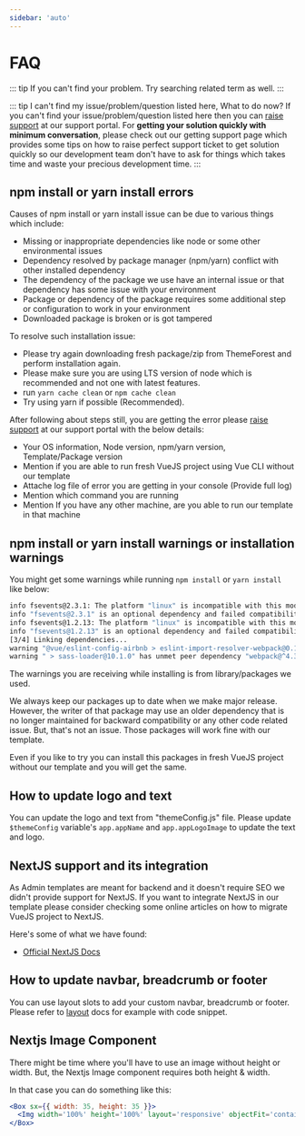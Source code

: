 ```yaml
---
sidebar: 'auto'
---
```


# FAQ

::: tip
If you can't find your problem. Try searching related term as well.
:::

::: tip I can't find my issue/problem/question listed here, What to do now?
If you can't find your issue/problem/question listed here then you can [raise support](/guide/getting-started/support.md) at our support portal. For **getting your solution quickly with minimum conversation**, please check out our getting support page which provides some tips on how to raise perfect support ticket to get solution quickly so our development team don't have to ask for things which takes time and waste your precious development time.
:::

## npm install or yarn install errors

Causes of npm install or yarn install issue can be due to various things which include:

- Missing or inappropriate dependencies like node or some other environmental issues
- Dependency resolved by package manager (npm/yarn) conflict with other installed dependency
- The dependency of the package we use have an internal issue or that dependency has some issue with your environment
- Package or dependency of the package requires some additional step or configuration to work in your environment
- Downloaded package is broken or is got tampered

To resolve such installation issue:

- Please try again downloading fresh package/zip from ThemeForest and perform installation again.
- Please make sure you are using LTS version of node which is recommended and not one with latest features.
- run `yarn cache clean` or `npm cache clean`
- Try using yarn if possible (Recommended).

After following about steps still, you are getting the error please [raise support](/guide/getting-started/support.md) at our support portal with the below details:

- Your OS information, Node version, npm/yarn version, Template/Package version
- Mention if you are able to run fresh VueJS project using Vue CLI without our template
- Attache log file of error you are getting in your console (Provide full log)
- Mention which command you are running
- Mention If you have any other machine, are you able to run our template in that machine

## npm install or yarn install warnings or installation warnings

You might get some warnings while running `npm install` or `yarn install` like below:

```bash
info fsevents@2.3.1: The platform "linux" is incompatible with this module.
info "fsevents@2.3.1" is an optional dependency and failed compatibility check. Excluding it from installation.
info fsevents@1.2.13: The platform "linux" is incompatible with this module.
info "fsevents@1.2.13" is an optional dependency and failed compatibility check. Excluding it from installation.
[3/4] Linking dependencies...
warning "@vue/eslint-config-airbnb > eslint-import-resolver-webpack@0.13.0" has unmet peer dependency "webpack@>=1.11.0".
warning " > sass-loader@10.1.0" has unmet peer dependency "webpack@^4.36.0 || ^5.0.0".
```

The warnings you are receiving while installing is from library/packages we used.

We always keep our packages up to date when we make major release. However, the writer of that package may use an older dependency that is no longer maintained for backward compatibility or any other code related issue. But, that's not an issue. Those packages will work fine with our template.

Even if you like to try you can install this packages in fresh VueJS project without our template and you will get the same.

## How to update logo and text

You can update the logo and text from "themeConfig.js" file. Please update `$themeConfig` variable's `app.appName` and `app.appLogoImage` to update the text and logo.

## NextJS support and its integration

As Admin templates are meant for backend and it doesn't require SEO we didn't provide support for NextJS. If you want to integrate NextJS in our template please consider checking some online articles on how to migrate VueJS project to NextJS.

Here's some of what we have found:

- [Official NextJS Docs](https://nextjs.org/)

## How to update navbar, breadcrumb or footer

You can use layout slots to add your custom navbar, breadcrumb or footer. Please refer to [layout](/guide/layout/layout-types.md) docs for example with code snippet.

## Nextjs Image Component

There might be time where you'll have to use an image without height or width. But, the Nextjs Image component
requires both height & width.

In that case you can do something like this:

```jsx
<Box sx={{ width: 35, height: 35 }}>
  <Img width='100%' height='100%' layout='responsive' objectFit='contain' src='/images/logos/facebook.png' />
</Box>
```

